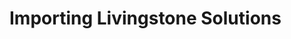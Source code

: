 # Importing Livingstone Solutions

<!-- <div class="ahead">
<h4>Exercise Goals</h4>
<ul>
    <li>Import solutions for two of the Livingstone use cases:</li>
	<ul>
        <li>Cut time to market with Page Fragments</li>
        <li>Automate the publication of travel blogs</li>
    </ul>
</ul>
</div>

## Go to the Livingstone Hotels & Resorts Site Import Feature

1. **Open** the _Menu_.
* **Click** on the _Livingstone Hotels & Resorts_ logo at the top left.
	* This will take you to the main site generated when we started the platform.
* **Open** _Publishing_ in the _Site Administration_ panel.
* **Click** _Import_.

## Import the livingstone-solutions.lar File

1. **Click** the _Add_ button at the top right.
* **Click** _Select File_.
* **Choose** the _livingstone-solutions.lar_ file from your exercises folder for this module.
* **Click** _Continue_.
* **Click** _Import_ at the bottom, accepting all the default selections.
* **Click** _Go to Site_ in the _Site Administration_ panel.

<img src="../images/import-successful.png" style="max-height: 31%" />

---

## Bonus Exercise:

1. Modify the new imported pages with new content or widgets.
2. Add new pages that would make sense for the Livingstone Hotels & Resorts Site. -->
